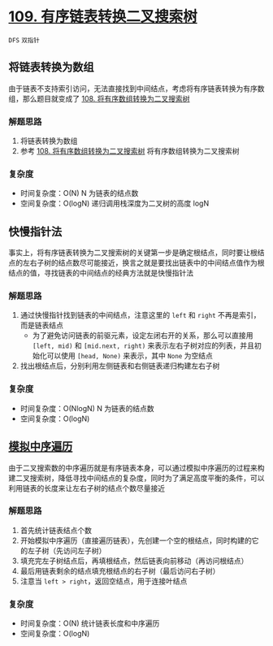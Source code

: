 # [109. 有序链表转换二叉搜索树](https://leetcode-cn.com/problems/convert-sorted-list-to-binary-search-tree/solution/you-xu-lian-biao-zhuan-huan-er-cha-sou-suo-shu-1-3/)

`DFS` `双指针`

## 将链表转换为数组

由于链表不支持索引访问，无法直接找到中间结点，考虑将有序链表转换为有序数组，那么题目就变成了 [108. 将有序数组转换为二叉搜索树](../108.将有序数组转换为二叉搜索树/README.md)

### 解题思路

1. 将链表转换为数组
2. 参考 [108. 将有序数组转换为二叉搜索树](../108.将有序数组转换为二叉搜索树/solution.py) 将有序数组转换为二叉搜索树

### 复杂度

- 时间复杂度：O(N) N 为链表的结点数
- 空间复杂度：O(logN) 递归调用栈深度为二叉树的高度 logN

## 快慢指针法

事实上，将有序链表转换为二叉搜索树的关键第一步是确定根结点，同时要让根结点的左右子树的结点数尽可能接近，换言之就是要找出链表中的中间结点值作为根结点的值，寻找链表的中间结点的经典方法就是快慢指针法

### 解题思路

1. 通过快慢指针找到链表的中间结点，注意这里的 `left` 和 `right` 不再是索引，而是链表结点
    - 为了避免访问链表的前驱元素，设定左闭右开的关系，那么可以直接用 `[left, mid)` 和 `[mid.next, right)` 来表示左右子树对应的列表，并且初始化可以使用 `[head, None)` 来表示，其中 `None` 为空结点
2. 找出根结点后，分别利用左侧链表和右侧链表递归构建左右子树

### 复杂度

- 时间复杂度：O(NlogN) N 为链表的结点数
- 空间复杂度：O(logN)

## [模拟中序遍历](https://leetcode-cn.com/problems/convert-sorted-list-to-binary-search-tree/solution/shou-hua-tu-jie-san-chong-jie-fa-jie-zhu-shu-zu-ku/)

由于二叉搜索数的中序遍历就是有序链表本身，可以通过模拟中序遍历的过程来构建二叉搜索树，降低寻找中间结点的复杂度，同时为了满足高度平衡的条件，可以利用链表的长度来让左右子树的结点个数尽量接近

### 解题思路

1. 首先统计链表结点个数
2. 开始模拟中序遍历（直接遍历链表），先创建一个空的根结点，同时构建的它的左子树（先访问左子树）
3. 填充完左子树结点后，再填根结点，然后链表向前移动（再访问根结点）
4. 最后用链表剩余的结点填充根结点的右子树（最后访问右子树）
5. 注意当 `left > right`，返回空结点，用于连接叶结点

### 复杂度

- 时间复杂度：O(N) 统计链表长度和中序遍历
- 空间复杂度：O(logN)
